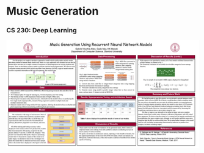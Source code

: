 <h1>Music Generation</h1>
<h3>CS 230: Deep Learning</h3>

![poster for final presentation](MusicGeneration/resources/finalPoster.png)
